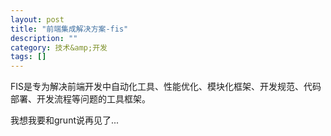 ```yaml
---
layout: post
title: "前端集成解决方案-fis"
description: ""
category: 技术&amp;开发
tags: []
---
```


FIS是专为解决前端开发中自动化工具、性能优化、模块化框架、开发规范、代码部署、开发流程等问题的工具框架。

我想我要和grunt说再见了...
